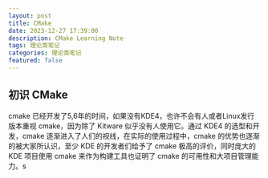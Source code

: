 ```yaml
---
layout: post
title: CMake
date: 2023-12-27 17:39:00
description: CMake Learning Note
tags: 理论类笔记
categories: 理论类笔记
featured: false
---
```


## 初识 CMake

cmake 已经开发了5,6年的时间，如果没有KDE4，也许不会有人或者Linux发行版本重视 cmake，因为除了 Kitware 似乎没有人使用它。通过 KDE4 的选型和开发，cmake 逐渐进入了人们的视线，在实际的使用过程中，cmake 的优势也逐渐的被大家所认识，至少 KDE 的开发者们给予了 cmake 极高的评价，同时庞大的 KDE 项目使用 cmake 来作为构建工具也证明了 cmake 的可用性和大项目管理能力。s

